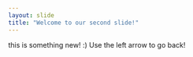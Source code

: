 ```yaml
---
layout: slide
title: "Welcome to our second slide!"
---
```

this is something new! :)
Use the left arrow to go back!

